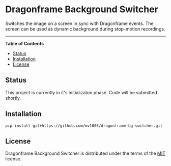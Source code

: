# Dragonframe Background Switcher
Switches the image on a screen in sync with Dragonframe events. The screen can be used as dynamic background during stop-motion recordings.

-----

**Table of Contents**

- [Status](#status)
- [Installation](#installation)
- [License](#license)

## Status

This project is currently in it's initializaton phase. Code will be submitted shortly.

## Installation

```console
pip install git+https://github.com/mv1005/dragonframe-bg-switcher.git
```

## License

Dragonframe Background Switcher is distributed under the terms of the [MIT](https://spdx.org/licenses/MIT.html) license.
